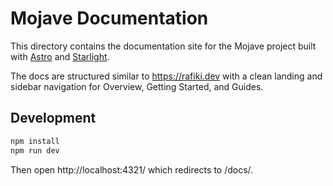# Mojave Documentation

This directory contains the documentation site for the Mojave project built with [Astro](https://astro.build/) and [Starlight](https://starlight.astro.build/).

The docs are structured similar to https://rafiki.dev with a clean landing and sidebar navigation for Overview, Getting Started, and Guides.

## Development

```bash
npm install
npm run dev
```

Then open http://localhost:4321/ which redirects to /docs/.
